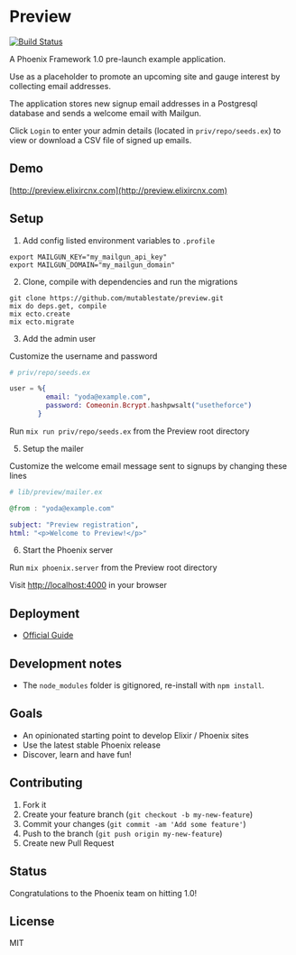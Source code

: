 # Preview
[![Build
Status](https://travis-ci.org/mutablestate/preview.svg?branch=master "Build
Status")](http://travis-ci.org/mutablestate/preview)

A Phoenix Framework 1.0 pre-launch example application.

Use as a placeholder to promote an upcoming site and gauge interest by collecting email addresses.

The application stores new signup email addresses in a Postgresql database and sends a welcome email with Mailgun.

Click `Login` to enter your admin details (located in `priv/repo/seeds.ex`) to view or download a CSV file of signed up emails.

## Demo

[http://preview.elixircnx.com](http://preview.elixircnx.com)

## Setup

1. Add config listed environment variables to `.profile`

  ```
  export MAILGUN_KEY="my_mailgun_api_key"
  export MAILGUN_DOMAIN="my_mailgun_domain"
  ```

2. Clone, compile with dependencies and run the migrations

  ```
  git clone https://github.com/mutablestate/preview.git
  mix do deps.get, compile
  mix ecto.create
  mix ecto.migrate
  ```

3. Add the admin user

  Customize the username and password

  ```elixir
  # priv/repo/seeds.ex

  user = %{
           email: "yoda@example.com",
           password: Comeonin.Bcrypt.hashpwsalt("usetheforce")
         }
  ```

  Run `mix run priv/repo/seeds.ex` from the Preview root directory

5. Setup the mailer

  Customize the welcome email message sent to signups by changing these lines

  ```elixir
  # lib/preview/mailer.ex

  @from : "yoda@example.com"

  subject: "Preview registration",
  html: "<p>Welcome to Preview!</p>"
  ```

6. Start the Phoenix server

  Run `mix phoenix.server` from the Preview root directory

  Visit [http://localhost:4000](http://localhost:4000) in your browser

## Deployment

- [Official Guide](http://www.phoenixframework.org/docs/deployment)

## Development notes

- The `node_modules` folder is gitignored, re-install with `npm install`.

## Goals

- An opinionated starting point to develop Elixir / Phoenix sites
- Use the latest stable Phoenix release
- Discover, learn and have fun!

## Contributing

1. Fork it
2. Create your feature branch (`git checkout -b my-new-feature`)
3. Commit your changes (`git commit -am 'Add some feature'`)
4. Push to the branch (`git push origin my-new-feature`)
5. Create new Pull Request

## Status

Congratulations to the Phoenix team on hitting 1.0!

## License
MIT
